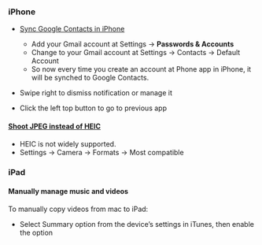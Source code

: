 ### iPhone
- [Sync Google Contacts in iPhone](https://www.scrubly.com/blog/how-to-google-contacts/how-to-sync-google-contacts-with-the-iphone/)
  - Add your Gmail account at Settings -> **Passwords & Accounts**
  - Change to your Gmail account at Settings -> Contacts -> Default Account
  - So now every time you create an account at Phone app in iPhone, it will be synched to Google Contacts.

- Swipe right to dismiss notification or manage it
- Click the left top button to go to previous app

#### [Shoot JPEG instead of HEIC](https://petapixel.com/2017/09/25/make-iphone-shoot-jpegs-ios-11/)
- HEIC is not widely supported.
- Settings -> Camera -> Formats -> Most compatible


### iPad
#### Manually manage music and videos
To manually copy videos from mac to iPad:
- Select Summary option from the device’s settings in iTunes, then enable the option

